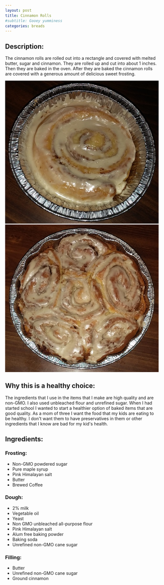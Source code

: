 ```yaml
---
layout: post
title: Cinnamon Rolls
#subtitle: Gooey yumminess
categories: breads
---
```


## Description:
The cinnamon rolls are rolled out into a rectangle and covered with melted butter, sugar and cinnamon. They are rolled up and cut into about 1 inches. Then they are baked in the oven. After they are baked the cinnamon rolls are covered with a generous amount of delicious sweet frosting.  

![single cinnamon roll](/img/cinnamon-roll.jpg)
![cinnamon roll tray](/img/cinnamon-roll-tray.jpg)

## Why this is a healthy choice:

The ingredients that I use in the items that I make are high quality and are non-GMO. I also used unbleached flour and unrefined sugar. When I had started school I wanted to start a healthier option of baked items that are good quality. As a mom of three I want the food that my kids are eating to be healthy. I don't want them to have preservatives in them or other ingredients that I know are bad for my kid's health.  

## Ingredients:  

### Frosting: 
* Non-GMO powdered sugar
* Pure maple syrup
* Pink Himalayan salt
* Butter
* Brewed Coffee

### Dough:
* 2% milk
* Vegetable oil
* Yeast
* Non GMO unbleached all-purpose flour
* Pink Himalayan salt
* Alum free baking powder
* Baking soda
* Unrefined non-GMO cane sugar

### Filling: 
* Butter
* Unrefined non-GMO cane sugar
* Ground cinnamon
